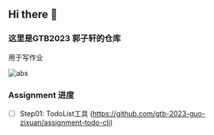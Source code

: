 ## Hi there 👋

<!--

**Here are some ideas to get you started:**

🙋‍♀️ A short introduction - what is your organization all about?
🌈 Contribution guidelines - how can the community get involved?
👩‍💻 Useful resources - where can the community find your docs? Is there anything else the community should know?
🍿 Fun facts - what does your team eat for breakfast?
🧙 Remember, you can do mighty things with the power of [Markdown](https://docs.github.com/github/writing-on-github/getting-started-with-writing-and-formatting-on-github/basic-writing-and-formatting-syntax)
-->

### 这里是GTB2023 郭子轩的仓库

用于写作业

![abs](https://cdn.pixabay.com/photo/2016/10/18/21/22/beach-1751455_960_720.jpg)

### Assignment 进度

- [ ] Step01: TodoList工具 (https://github.com/gtb-2023-guo-zixuan/assignment-todo-cli)
